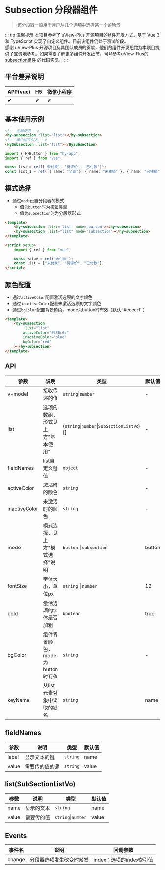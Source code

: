 # Subsection 分段器组件
> 该分段器一般用于用户从几个选项中选择某一个的场景

::: tip 温馨提示
本项目参考了 uView-Plus 开源项目的组件开发方式，基于 Vue 3 和 TypeScript 实现了自定义组件。目前该组件仍处于测试阶段。<br>
感谢 uView-Plus 开源项目及其团队成员的贡献，他们的组件开发思路为本项目提供了宝贵地参考。如果需要了解更多组件开发细节，可以参考uView-Plus的 [subsection组件](https://uiadmin.net/uview-plus/components/subsection.html) 的代码实现。
:::

## 平台差异说明

| APP(vue) | H5 | 微信小程序 |
|----------|----|-------|
| ✔        | ✔  | ✔     |

## 基本使用示例

```html
<!-- 全局使用 -->
<hy-subsection :list="list"></hy-subsection>
<!-- 单个组件引入 -->
<HySubsection :list="list"></HySubsection>
```
```ts
import { HyButton } from "hy-app";
import { ref } from "vue";

const list = ref(['未付款', '待评价', '已付款']);
const list_1 = ref([{ name: "全部"}, { name: "未核销" }, { name: "已核销" }]);
```

## 模式选择
- 通过`mode`设置分段器的模式
  - 值为`button`时为按钮类型
  - 值为`subsection`时为分段器形式
```html
<template>
    <hy-subsection :list="list" mode="button"></hy-subsection>
    <hy-subsection :list="list" mode="subsection"></hy-subsection>
</template>

<script setup>
    import { ref } from "vue";
    
    const value = ref("未付款");
    const list = ["未付款", "待评价", "已付款"];
</script>
```

## 颜色配置
- 通过`activeColor`配置激活选项的文字颜色
- 通过`inactiveColor`配置未激活选项的文字颜色
- 通过`bgColor`配置背景颜色，mode为button时有效（默认 '#eeeeef' ）
```html
<template>
    <hy-subsection
        :list="list"
        activeColor="#f56c6c"
        inactiveColor="blue"
        bgColor="red"
    ></hy-subsection>
</template>
```

## API

| 参数            | 说明                    | 类型                                         | 默认值    |
|---------------|-----------------------|--------------------------------------------|--------|
| v-model       | 接收传递的值                | `string`\|`number`                         | -      |
| list          | 选项的数组，形式见上方"基本使用"     | (`string`\|`number`\|`SubSectionListVo`)[] | -      |
| fieldNames    | list自定义键值             | `object`                                   | -      |
| activeColor   | 激活时的颜色                | `string`                                   | -      |
| inactiveColor | 未激活时的颜色               | `string`                                   | -      |
| mode          | 模式选择，见上方"模式选择"说明      | `button` \| `subsection`                   | button |
| fontSize      | 字体大小，单位px             | `string` \| `number`                       | 12     |
| bold          | 激活选项的字体是否加粗           | `boolean`                                  | true   |
| bgColor       | 组件背景颜色，mode为button时有效 | `string`                                   | -      |
| keyName       | 从list元素对象中读取的键名       | `string`                                   | name   |

## fieldNames
| 参数    | 说明      | 类型       | 默认值   |
|-------|---------|----------|-------|
| label | 显示文本的键  | `string` | name  |
| value | 需要传的值的键 | `string` | value |

## list(SubSectionListVo)
| 参数    | 说明    | 类型                 | 默认值 |
|-------|-------|--------------------|-----|
| name  | 显示的文本 | `string`           | name |
| value | 需要传的值 | `string`\|`number` | value |

## Events

| 事件名    | 说明           | 回调参数              |
|--------|--------------|-------------------|
| change | 分段器选项发生改变时触发 | index：选项的index索引值 |

<demo-model url="pages/components/subsection/subsection"></demo-model>